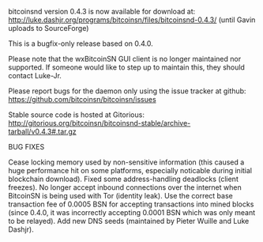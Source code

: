 bitcoinsnd version 0.4.3 is now available for download at:
http://luke.dashjr.org/programs/bitcoinsn/files/bitcoinsnd-0.4.3/ (until Gavin uploads to SourceForge)

This is a bugfix-only release based on 0.4.0.

Please note that the wxBitcoinSN GUI client is no longer maintained nor supported. If someone would like to step up to maintain this, they should contact Luke-Jr.

Please report bugs for the daemon only using the issue tracker at github:
https://github.com/bitcoinsn/bitcoinsn/issues

Stable source code is hosted at Gitorious:
http://gitorious.org/bitcoinsn/bitcoinsnd-stable/archive-tarball/v0.4.3#.tar.gz

BUG FIXES

Cease locking memory used by non-sensitive information (this caused a huge performance hit on some platforms, especially noticable during initial blockchain download).
Fixed some address-handling deadlocks (client freezes).
No longer accept inbound connections over the internet when BitcoinSN is being used with Tor (identity leak).
Use the correct base transaction fee of 0.0005 BSN for accepting transactions into mined blocks (since 0.4.0, it was incorrectly accepting 0.0001 BSN which was only meant to be relayed).
Add new DNS seeds (maintained by Pieter Wuille and Luke Dashjr).

